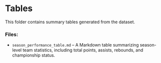# Tables

This folder contains summary tables generated from the dataset.

### Files:
- `season_performance_table.md` – A Markdown table summarizing season-level team statistics, including total points, assists, rebounds, and championship status.



